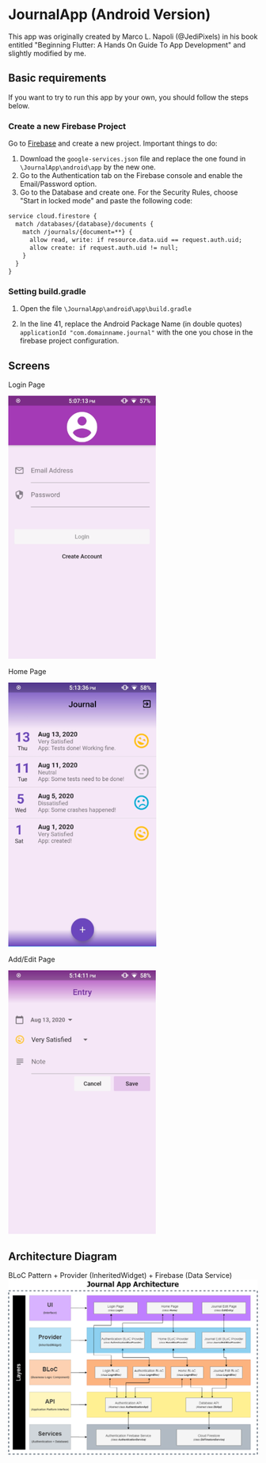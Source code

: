 # JournalApp (Android Version)
This app was originally created by Marco L. Napoli (@JediPixels) in his book entitled "Beginning Flutter: A Hands On Guide To App Development" and slightly modified by me.



## Basic requirements
If you want to try to run this app by your own, you should follow the steps below.

### Create a new Firebase Project
Go to [Firebase](https://console.firebase.google.com) and create a new project. Important things to do:
1) Download the `google-services.json` file and replace the one found in `\JournalApp\android\app` by the new one.
2) Go to the Authentication tab on the Firebase console and enable the Email/Password option.
3) Go to the Database and create one. For the Security Rules, choose "Start in locked mode" and paste the following code:

```rules_version = '2';
service cloud.firestore {
  match /databases/{database}/documents {
    match /journals/{document=**} {
      allow read, write: if resource.data.uid == request.auth.uid;
      allow create: if request.auth.uid != null;
    }
  }
}
```
### Setting build.gradle

1) Open the file `\JournalApp\android\app\build.gradle`

2) In the line 41, replace the Android Package Name (in double quotes)  `applicationId "com.domainname.journal"` with the one you chose in the firebase project configuration.

## Screens
Login Page

![LoginPage][]

Home Page

![HomePage][]

Add/Edit Page

![AddEditEntryPage][]

## Architecture Diagram
BLoC Pattern + Provider (InheritedWidget) + Firebase (Data Service)
![Journal][]



## 

[LoginPage]: https://github.com/Yvson/JournalApp/blob/master/ArchitectureScreens/LoginPage.png
[HomePage]: https://github.com/Yvson/JournalApp/blob/master/ArchitectureScreens/HomePage.png
[AddEditEntryPage]: https://github.com/Yvson/JournalApp/blob/master/ArchitectureScreens/AddEditEntryPage.png
[Journal]: https://github.com/Yvson/JournalApp/blob/master/ArchitectureScreens/Journal.png
